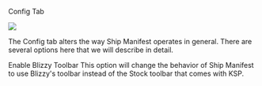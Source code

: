 Config Tab

![](http://i.imgur.com/otC1N9V.png)

The Config tab alters the way Ship Manifest operates in general.  There are several options here that we will describe in detail.

Enable Blizzy Toolbar
This option will change the behavior of Ship Manifest to use Blizzy's toolbar instead of the Stock toolbar that comes with KSP.
